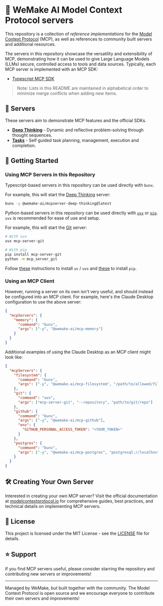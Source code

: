 # 💙 WeMake AI Model Context Protocol servers

This repository is a collection of _reference implementations_ for the
[Model Context Protocol](https://modelcontextprotocol.io/) (MCP), as well as
references to community built servers and additional resources.

The servers in this repository showcase the versatility and extensibility of
MCP, demonstrating how it can be used to give Large Language Models (LLMs)
secure, controlled access to tools and data sources. Typically, each MCP server
is implemented with an MCP SDK:

- [Typescript MCP SDK](https://github.com/modelcontextprotocol/typescript-sdk)

> Note: Lists in this README are maintained in alphabetical order to minimize
> merge conflicts when adding new items.

## 🌟 Servers

These servers aim to demonstrate MCP features and the official SDKs.

- **[Deep Thinking](src/deep-thinking)** - Dynamic and reflective
  problem-solving through thought sequences.
- **[Tasks](src/tasks)** - Self guided task planning, management, execution and
  completion.

## 🚀 Getting Started

### Using MCP Servers in this Repository

Typescript-based servers in this repository can be used directly with `bunx`.

For example, this will start the [Deep Thinking](src/deep-thinking) server:

```sh
bunx -y @wemake-ai/mcpserver-deep-thinking@latest
```

Python-based servers in this repository can be used directly with
[`uvx`](https://docs.astral.sh/uv/concepts/tools/) or
[`pip`](https://pypi.org/project/pip/). `uvx` is recommended for ease of use and
setup.

For example, this will start the [Git](src/git) server:

```sh
# With uvx
uvx mcp-server-git

# With pip
pip install mcp-server-git
python -m mcp_server_git
```

Follow [these](https://docs.astral.sh/uv/getting-started/installation/)
instructions to install `uv` / `uvx` and
[these](https://pip.pypa.io/en/stable/installation/) to install `pip`.

### Using an MCP Client

However, running a server on its own isn't very useful, and should instead be
configured into an MCP client. For example, here's the Claude Desktop
configuration to use the above server:

```json
{
  "mcpServers": {
    "memory": {
      "command": "bunx",
      "args": ["-y", "@wemake-ai/mcp-memory"]
    }
  }
}
```

Additional examples of using the Claude Desktop as an MCP client might look
like:

```json
{
  "mcpServers": {
    "filesystem": {
      "command": "bunx",
      "args": ["-y", "@wemake-ai/mcp-filesystem", "/path/to/allowed/files"]
    },
    "git": {
      "command": "uvx",
      "args": ["mcp-server-git", "--repository", "path/to/git/repo"]
    },
    "github": {
      "command": "bunx",
      "args": ["-y", "@wemake-ai/mcp-github"],
      "env": {
        "GITHUB_PERSONAL_ACCESS_TOKEN": "<YOUR_TOKEN>"
      }
    },
    "postgres": {
      "command": "bunx",
      "args": ["-y", "@wemake-ai/mcp-postgres", "postgresql://localhost/mydb"]
    }
  }
}
```

## 🛠️ Creating Your Own Server

Interested in creating your own MCP server? Visit the official documentation at
[modelcontextprotocol.io](https://modelcontextprotocol.io/introduction) for
comprehensive guides, best practices, and technical details on implementing MCP
servers.

## 📜 License

This project is licensed under the MIT License - see the [LICENSE](LICENSE) file
for details.

## ⭐ Support

If you find MCP servers useful, please consider starring the repository and
contributing new servers or improvements!

---

Managed by WeMake, but built together with the community. The Model Context
Protocol is open source and we encourage everyone to contribute their own
servers and improvements!
